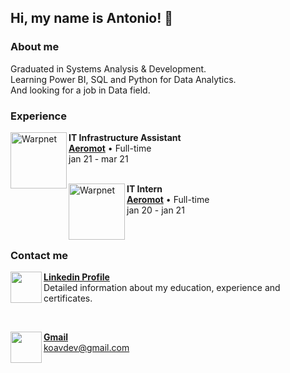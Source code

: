 <h2> Hi, my name is Antonio! 👋 </h2>

<h3> About me </h3>
Graduated in Systems Analysis & Development. <br>
Learning Power BI, SQL and Python for Data Analytics. <br>
And looking for a job in Data field.

<h3> Experience </h3>


[<img align="left" height="90px" width="90px" alt="Warpnet" src="https://yt3.ggpht.com/SZEjksa90qq0xpXbAJlIWIByXizjW_RlL88pNEu2wMA-UaGonHgt1nz-EsNwdMaOf1Amq_U=s68-c-k-c0x00ffffff-no-rj">](https://aeromot.com.br)

**IT Infrastructure Assistant** <br>
[**Aeromot**](https://www.aeromot.com.br/) • Full-time <br>
jan 21 - mar 21 <br>
<br>

[<img align="left" height="90px" width="90px" alt="Warpnet" src="https://yt3.ggpht.com/SZEjksa90qq0xpXbAJlIWIByXizjW_RlL88pNEu2wMA-UaGonHgt1nz-EsNwdMaOf1Amq_U=s68-c-k-c0x00ffffff-no-rj">](https://aeromot.com.br)

**IT Intern** <br>
[**Aeromot**](https://www.aeromot.com.br/) • Full-time <br>
jan 20 - jan 21 <br>


<br>

<h3> Contact me </h3>

[<img align="left" height="50" src="https://cdn.jsdelivr.net/gh/devicons/devicon/icons/linkedin/linkedin-original.svg" />](https://linkedin.com/in/antoniokoav)
[**Linkedin Profile**](https://linkedin.com/in/antoniokoav) <br>
Detailed information about my education, experience and certificates. <br>

<br>

[<img align="left" height="50" src="https://cdn-icons-png.flaticon.com/512/281/281769.png" />](mailto:koavdev@gmail.com)
[**Gmail**](mailto:koavdev@gmail.com) <br>
koavdev@gmail.com  <br> 


          
          
